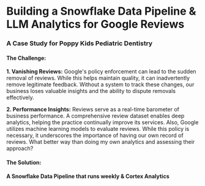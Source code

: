 # Building a Snowflake Data Pipeline & LLM Analytics for Google Reviews
### A Case Study for Poppy Kids Pediatric Dentistry

#### The Challenge:
**1. Vanishing Reviews:** Google's policy enforcement can lead to the sudden removal of reviews. While this helps maintain quality, it can inadvertently remove legitimate feedback. Without a system to track these changes, our business loses valuable insights and the ability to dispute removals effectively.

**2. Performance Insights:** Reviews serve as a real-time barometer of business performance. A comprehensive review dataset enables deep analytics, helping the practice continually improve its services. Also, Google utilizes machine learning models to evaluate reviews. While this policy is necessary, it underscores the importance of having our own record of reviews. What better way than doing my own analytics and assessing their approach?

#### The Solution: 
**A Snowflake Data Pipeline that runs weekly & Cortex Analytics**


